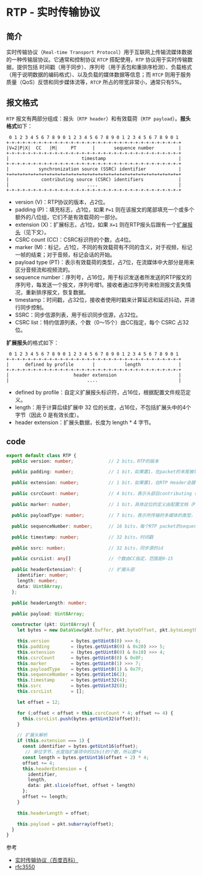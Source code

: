# RTP - 实时传输协议

## 简介
实时传输协议（`Real-time Transport Protocol`）用于互联网上传输流媒体数据的一种传输层协议。它通常和控制协议 `RTCP` 搭配使用，`RTP` 协议用于实时传输数据，提供包括 时间戳（用于同步）、序列号（用于丢包和重排序检测）、负载格式（用于说明数据的编码格式）、以及负载的媒体数据等信息；而 `RTCP` 则用于服务质量（QoS）反馈和同步媒体流等，`RTCP` 所占的带宽非常小，通常只有5%。

## 报文格式
`RTP` 报文有两部分组成：报头（`RTP header`）和有效载荷（`RTP payload`）。**报头格式**如下：

```
 0 1 2 3 4 5 6 7 8 9 0 1 2 3 4 5 6 7 8 9 0 1 2 3 4 5 6 7 8 9 0 1
+-+-+-+-+-+-+-+-+-+-+-+-+-+-+-+-+-+-+-+-+-+-+-+-+-+-+-+-+-+-+-+-+
|V=2|P|X|  CC   |M|     PT      |       sequence number         |
+-+-+-+-+-+-+-+-+-+-+-+-+-+-+-+-+-+-+-+-+-+-+-+-+-+-+-+-+-+-+-+-+
|                           timestamp                           |
+-+-+-+-+-+-+-+-+-+-+-+-+-+-+-+-+-+-+-+-+-+-+-+-+-+-+-+-+-+-+-+-+
|           synchronization source (SSRC) identifier            |
+=+=+=+=+=+=+=+=+=+=+=+=+=+=+=+=+=+=+=+=+=+=+=+=+=+=+=+=+=+=+=+=+
|            contributing source (CSRC) identifiers             |
|                             ....                              |
+-+-+-+-+-+-+-+-+-+-+-+-+-+-+-+-+-+-+-+-+-+-+-+-+-+-+-+-+-+-+-+-+
```

- version (V)：RTP协议的版本，占2位。
- padding (P)：填充标志，占1位，如果 `P=1` 则在该报文的尾部填充一个或多个额外的八位组，它们不是有效载荷的一部分。
- extension (X)：扩展标志，占1位，如果 `X=1` 则在RTP报头后跟有一个[扩展报头](https://datatracker.ietf.org/doc/html/rfc3550#section-5.3.1)（见下文）。
- CSRC count (CC)：CSRC标识符的个数，占4位。
- marker (M)：标记，占1位，不同的有效载荷有不同的含义，对于视频，标记一帧的结束；对于音频，标记会话的开始。
- payload type (PT)：表示有效载荷的类型，占7位，在流媒体中大部分是用来区分音频流和视频流的。
- sequence number：序列号，占16位，用于标识发送者所发送的RTP报文的序列号，每发送一个报文，序列号增1。接收者通过序列号来检测报文丢失情况，重新排序报文，恢复数据。
- timestamp：时间戳，占32位，接收者使用时戳来计算延迟和延迟抖动，并进行同步控制。
- SSRC：同步信源列表，用于标识同步信源，占32位。
- CSRC list：特约信源列表，个数（0～15个）由CC指定，每个 CSRC 占32位。

**扩展报头**的格式如下：
```
 0 1 2 3 4 5 6 7 8 9 0 1 2 3 4 5 6 7 8 9 0 1 2 3 4 5 6 7 8 9 0 1
+-+-+-+-+-+-+-+-+-+-+-+-+-+-+-+-+-+-+-+-+-+-+-+-+-+-+-+-+-+-+-+-+
|      defined by profile       |           length              |
+-+-+-+-+-+-+-+-+-+-+-+-+-+-+-+-+-+-+-+-+-+-+-+-+-+-+-+-+-+-+-+-+
|                        header extension                       |
|                             ....                              |
```

- defined by profile：自定义扩展报头标识符，占16位，根据配置文件规范定义。
- length：用于计算后续扩展中 32 位的长度，占16位，不包括扩展头中的4个字节（因此 0 是有效长度）。
- header extension：扩展头数据，长度为 length *  4 字节。

## code
```typescript
export default class RTP {
  public version: number;             // 2 bits，RTP的版本

  public padding: number;             // 1 bit，如果置1，在packet的末尾被填充，填充有时是方便一些针对固定长度的算法的封装

  public extension: number;           // 1 bit，如果置1，在RTP Header会跟着一个扩展头部（header extension）

  public csrcCount: number;           // 4 bits，表示头部后contributing sources的个数

  public marker: number;              // 1 bit，具体这位的定义由配置文档（Profile）来承担，不同的有效载荷有不同的含义，一般而言，对于视频，标记一帧的结束；对于音频，标记会话的开始。

  public payloadType: number;         // 7 bits，表示所传输的多媒体的类型，如GSM音频、JPEM图像等,在流媒体中大部分是用来区分音频流和视频流的，这样便于客户端进行解析。

  public sequenceNumber: number;      // 16 bits，每个RTP packet的sequence number会自动加一，以便接收端检测丢包情况。音频包和视频包的sequence是分别记数的。

  public timestamp: number;           // 32 bits，时间戳

  public ssrc: number;                // 32 bits，同步源的id

  public csrcList: any[]              // 个数由CC指定，范围是0-15

  public headerExtension?: {          // 扩展头部
    identifier: number;
    length: number;
    data: Uint8Array;
  };

  public headerLength: number;

  public payload: Uint8Array;

  constructor (pkt: Uint8Array) {
    let bytes = new DataView(pkt.buffer, pkt.byteOffset, pkt.byteLength);

    this.version        = bytes.getUint8(0) >>> 6;
    this.padding        = (bytes.getUint8(0) & 0x20) >>> 5;
    this.extension      = (bytes.getUint8(0) & 0x10) >>> 4;
    this.csrcCount      = bytes.getUint8(0) & 0x0F;
    this.marker         = bytes.getUint8(1) >>> 7;
    this.payloadType    = bytes.getUint8(1) & 0x7F;
    this.sequenceNumber = bytes.getUint16(2);
    this.timestamp      = bytes.getUint32(4);
    this.ssrc           = bytes.getUint32(8);
    this.csrcList       = [];

    let offset = 12;

    for (;offset < offset + this.csrcCount * 4; offset += 4) {
      this.csrcList.push(bytes.getUint32(offset));
    }

    // 扩展头解析
    if (this.extension === 1) {
      const identifier = bytes.getUint16(offset);
       // 单位字节，长度指扩展项中的32bit的个数，所以要*4
      const length = bytes.getUint16(offset + 2) * 4;
      offset += 4;
      this.headerExtension = {
        identifier,
        length,
        data: pkt.slice(offset, offset + length)
      };
      offset += length;
    }

    this.headerLength = offset;

    this.payload = pkt.subarray(offset);
  }
}
```

参考
- [实时传输协议（百度百科）](https://baike.baidu.com/item/%E5%AE%9E%E6%97%B6%E4%BC%A0%E8%BE%93%E5%8D%8F%E8%AE%AE)
- [rfc3550](https://datatracker.ietf.org/doc/html/rfc3550)
